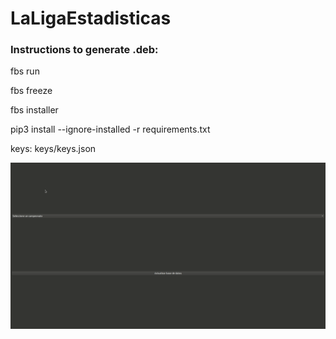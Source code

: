 # LaLigaEstadisticas

### Instructions to generate .deb:
fbs run

fbs freeze

fbs installer

pip3 install --ignore-installed -r requirements.txt 

keys: keys/keys.json

![](https://github.com/alvaro0308/LaLigaEstadisticas/blob/master/src/main/resources/gif.gif)